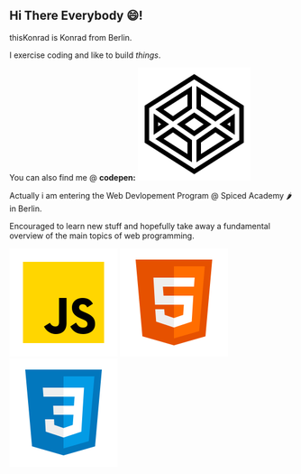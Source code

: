 ## Hi There Everybody 😄!

thisKonrad is Konrad from Berlin.

I exercise coding and like to build *things*.

You can also find me @ **codepen:**
[<img src="./icons8-codepen.svg">](https://codepen.io/Konrad-Wittich)



Actually i am entering the 
Web Devlopement Program 
@ Spiced Academy 🌶️ in Berlin.

Encouraged to learn new stuff 
and hopefully take away a
fundamental overview of the
main topics of web programming.

![jS-icon](./icons8-002javascript.svg)  	![jS-icon](./icons8-002html.svg) 	![jS-icon](./icons8-002css.svg)


